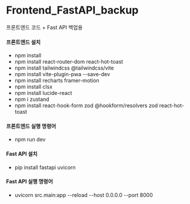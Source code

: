 # Frontend_FastAPI_backup
프론트엔드 코드 + Fast API 백업용


#### 프론트엔드 설치
- npm install
- npm install react-router-dom react-hot-toast
- npm install tailwindcss @tailwindcss/vite
- npm install vite-plugin-pwa --save-dev
- npm install recharts framer-motion
- npm install clsx
- npm install lucide-react
- npm i zustand
- npm install react-hook-form zod @hookform/resolvers zod react-hot-toast

#### 프론트엔드 실행 명령어
- npm run dev

#### Fast API 설치
- pip install fastapi uvicorn

#### Fast API 실행 명령어
- uvicorn src.main:app --reload --host 0.0.0.0 --port 8000